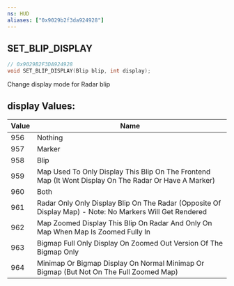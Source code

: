 ```yaml
---
ns: HUD
aliases: ["0x9029b2f3da924928"]
---
```

## SET_BLIP_DISPLAY

```c
// 0x9029B2F3DA924928
void SET_BLIP_DISPLAY(Blip blip, int display);
```

Change display mode for Radar blip

## display Values:
| Value | Name |
| --- | --- |
| 956 | Nothing |
| 957 | Marker |
| 958 | Blip |
| 959 | Map Used To Only Display This Blip On The Frontend Map (It Wont Display On The Radar Or Have A Marker) |
| 960 | Both |
| 961 | Radar Only Only Display Blip On The Radar (Opposite Of Display Map) - Note: No Markers Will Get Rendered |
| 962 | Map Zoomed Display This Blip On Radar And Only On Map When Map Is Zoomed Fully In |
| 963 | Bigmap Full Only Display On Zoomed Out Version Of The Bigmap Only |
| 964 | Minimap Or Bigmap Display On Normal Minimap Or Bigmap (But Not On The Full Zoomed Map) |

